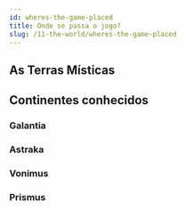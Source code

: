 ```yaml
---
id: wheres-the-game-placed
title: Onde se passa o jogo?
slug: /11-the-world/wheres-the-game-placed
---
```


## As Terras Místicas

## Continentes conhecidos

### Galantia

### Astraka

### Vonimus

### Prismus
